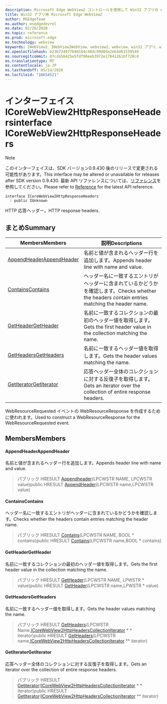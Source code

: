 ```yaml
---
description: Microsoft Edge WebView2 コントロールを使用して Win32 アプリの web コンテンツをホストする
title: Win32 アプリ用 Microsoft Edge WebView2
author: MSEdgeTeam
ms.author: msedgedevrel
ms.date: 02/26/2020
ms.topic: reference
ms.prod: microsoft-edge
ms.technology: webview
keywords: IWebView2、IWebView2WebView、webview2、webview、win32 アプリ、win32、edge、ICoreWebView2、ICoreWebView2Host、browser control、edge html
ms.openlocfilehash: b23b724977b9d164c48dc99d0da2e64d61539549
ms.sourcegitcommit: 07cda56425e5fdf90eeb3972e17041261bf720cd
ms.translationtype: MT
ms.contentlocale: ja-JP
ms.lasthandoff: 05/14/2020
ms.locfileid: "10654521"
---
```

# <span data-ttu-id="61f5a-104">インターフェイス ICoreWebView2HttpResponseHeaders</span><span class="sxs-lookup"><span data-stu-id="61f5a-104">interface ICoreWebView2HttpResponseHeaders</span></span> 

> [!NOTE]
> <span data-ttu-id="61f5a-105">このインターフェイスは、SDK バージョン0.9.430 後のリリースで変更される可能性があります。</span><span class="sxs-lookup"><span data-stu-id="61f5a-105">This interface may be altered or unavailable for releases after SDK version 0.9.430.</span></span> <span data-ttu-id="61f5a-106">最新 API リファレンスについては、[リファレンス](../../../webview2-api-reference.md)を参照してください。</span><span class="sxs-lookup"><span data-stu-id="61f5a-106">Please refer to [Reference](../../../webview2-api-reference.md) for the latest API reference.</span></span>

```
interface ICoreWebView2HttpResponseHeaders
  : public IUnknown
```

<span data-ttu-id="61f5a-107">HTTP 応答ヘッダー。</span><span class="sxs-lookup"><span data-stu-id="61f5a-107">HTTP response headers.</span></span>

## <span data-ttu-id="61f5a-108">まとめ</span><span class="sxs-lookup"><span data-stu-id="61f5a-108">Summary</span></span>

 <span data-ttu-id="61f5a-109">Members</span><span class="sxs-lookup"><span data-stu-id="61f5a-109">Members</span></span>                        | <span data-ttu-id="61f5a-110">説明</span><span class="sxs-lookup"><span data-stu-id="61f5a-110">Descriptions</span></span>
--------------------------------|---------------------------------------------
[<span data-ttu-id="61f5a-111">AppendHeader</span><span class="sxs-lookup"><span data-stu-id="61f5a-111">AppendHeader</span></span>](#appendheader) | <span data-ttu-id="61f5a-112">名前と値が含まれるヘッダー行を追加します。</span><span class="sxs-lookup"><span data-stu-id="61f5a-112">Appends header line with name and value.</span></span>
[<span data-ttu-id="61f5a-113">Contains</span><span class="sxs-lookup"><span data-stu-id="61f5a-113">Contains</span></span>](#contains) | <span data-ttu-id="61f5a-114">ヘッダー名に一致するエントリがヘッダーに含まれているかどうかを確認します。</span><span class="sxs-lookup"><span data-stu-id="61f5a-114">Checks whether the headers contain entries matching the header name.</span></span>
[<span data-ttu-id="61f5a-115">GetHeader</span><span class="sxs-lookup"><span data-stu-id="61f5a-115">GetHeader</span></span>](#getheader) | <span data-ttu-id="61f5a-116">名前に一致するコレクションの最初のヘッダー値を取得します。</span><span class="sxs-lookup"><span data-stu-id="61f5a-116">Gets the first header value in the collection matching the name.</span></span>
[<span data-ttu-id="61f5a-117">GetHeaders</span><span class="sxs-lookup"><span data-stu-id="61f5a-117">GetHeaders</span></span>](#getheaders) | <span data-ttu-id="61f5a-118">名前に一致するヘッダー値を取得します。</span><span class="sxs-lookup"><span data-stu-id="61f5a-118">Gets the header values matching the name.</span></span>
[<span data-ttu-id="61f5a-119">GetIterator</span><span class="sxs-lookup"><span data-stu-id="61f5a-119">GetIterator</span></span>](#getiterator) | <span data-ttu-id="61f5a-120">応答ヘッダー全体のコレクションに対する反復子を取得します。</span><span class="sxs-lookup"><span data-stu-id="61f5a-120">Gets an iterator over the collection of entire response headers.</span></span>

<span data-ttu-id="61f5a-121">WebResourceRequested イベントの WebResourceResponse を作成するために使われます。</span><span class="sxs-lookup"><span data-stu-id="61f5a-121">Used to construct a WebResourceResponse for the WebResourceRequested event.</span></span>

## <span data-ttu-id="61f5a-122">Members</span><span class="sxs-lookup"><span data-stu-id="61f5a-122">Members</span></span>

#### <span data-ttu-id="61f5a-123">AppendHeader</span><span class="sxs-lookup"><span data-stu-id="61f5a-123">AppendHeader</span></span> 

<span data-ttu-id="61f5a-124">名前と値が含まれるヘッダー行を追加します。</span><span class="sxs-lookup"><span data-stu-id="61f5a-124">Appends header line with name and value.</span></span>

> <span data-ttu-id="61f5a-125">パブリック HRESULT [Appendheader](#appendheader)(LPCWSTR NAME, LPCWSTR value)</span><span class="sxs-lookup"><span data-stu-id="61f5a-125">public HRESULT [AppendHeader](#appendheader)(LPCWSTR name,LPCWSTR value)</span></span>

#### <span data-ttu-id="61f5a-126">Contains</span><span class="sxs-lookup"><span data-stu-id="61f5a-126">Contains</span></span> 

<span data-ttu-id="61f5a-127">ヘッダー名に一致するエントリがヘッダーに含まれているかどうかを確認します。</span><span class="sxs-lookup"><span data-stu-id="61f5a-127">Checks whether the headers contain entries matching the header name.</span></span>

> <span data-ttu-id="61f5a-128">パブリック HRESULT [Contains](#contains)(LPCWSTR NAME, BOOL \* contains)</span><span class="sxs-lookup"><span data-stu-id="61f5a-128">public HRESULT [Contains](#contains)(LPCWSTR name,BOOL \* contains)</span></span>

#### <span data-ttu-id="61f5a-129">GetHeader</span><span class="sxs-lookup"><span data-stu-id="61f5a-129">GetHeader</span></span> 

<span data-ttu-id="61f5a-130">名前に一致するコレクションの最初のヘッダー値を取得します。</span><span class="sxs-lookup"><span data-stu-id="61f5a-130">Gets the first header value in the collection matching the name.</span></span>

> <span data-ttu-id="61f5a-131">パブリック HRESULT [GetHeader](#getheader)(LPCWSTR NAME, LPWSTR \* value)</span><span class="sxs-lookup"><span data-stu-id="61f5a-131">public HRESULT [GetHeader](#getheader)(LPCWSTR name,LPWSTR \* value)</span></span>

#### <span data-ttu-id="61f5a-132">GetHeaders</span><span class="sxs-lookup"><span data-stu-id="61f5a-132">GetHeaders</span></span> 

<span data-ttu-id="61f5a-133">名前に一致するヘッダー値を取得します。</span><span class="sxs-lookup"><span data-stu-id="61f5a-133">Gets the header values matching the name.</span></span>

> <span data-ttu-id="61f5a-134">パブリック HRESULT [GetHeaders](#getheaders)(LPCWSTR Name,[ICoreWebView2HttpHeadersCollectionIterator](ICoreWebView2HttpHeadersCollectionIterator.md) \* \* iterator)</span><span class="sxs-lookup"><span data-stu-id="61f5a-134">public HRESULT [GetHeaders](#getheaders)(LPCWSTR name,[ICoreWebView2HttpHeadersCollectionIterator](ICoreWebView2HttpHeadersCollectionIterator.md) \*\* iterator)</span></span>

#### <span data-ttu-id="61f5a-135">GetIterator</span><span class="sxs-lookup"><span data-stu-id="61f5a-135">GetIterator</span></span> 

<span data-ttu-id="61f5a-136">応答ヘッダー全体のコレクションに対する反復子を取得します。</span><span class="sxs-lookup"><span data-stu-id="61f5a-136">Gets an iterator over the collection of entire response headers.</span></span>

> <span data-ttu-id="61f5a-137">パブリック HRESULT [Getiterator](#getiterator)([ICoreWebView2HttpHeadersCollectionIterator](ICoreWebView2HttpHeadersCollectionIterator.md) \* \* iterator)</span><span class="sxs-lookup"><span data-stu-id="61f5a-137">public HRESULT [GetIterator](#getiterator)([ICoreWebView2HttpHeadersCollectionIterator](ICoreWebView2HttpHeadersCollectionIterator.md) \*\* iterator)</span></span>


